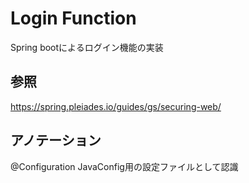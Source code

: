 # Login Function
Spring bootによるログイン機能の実装


## 参照
https://spring.pleiades.io/guides/gs/securing-web/

## アノテーション
@Configuration
JavaConfig用の設定ファイルとして認識
